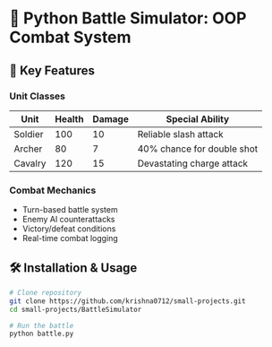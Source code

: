 # 🏰 Python Battle Simulator: OOP Combat System

## 🌟 Key Features
### Unit Classes
| Unit      | Health | Damage | Special Ability              |
|-----------|--------|--------|-------------------------------|
| Soldier   | 100    | 10     | Reliable slash attack         |
| Archer    | 80     | 7      | 40% chance for double shot    |
| Cavalry   | 120    | 15     | Devastating charge attack     |

### Combat Mechanics
- Turn-based battle system
- Enemy AI counterattacks
- Victory/defeat conditions
- Real-time combat logging

## 🛠 Installation & Usage
```bash
# Clone repository
git clone https://github.com/krishna0712/small-projects.git
cd small-projects/BattleSimulator

# Run the battle
python battle.py
